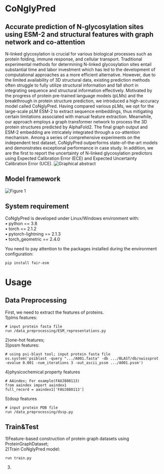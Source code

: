 # CoNglyPred
## Accurate prediction of N-glycosylation sites using ESM-2 and structural features with graph network and co-attention
N-linked glycosylation is crucial for various biological processes such as protein folding, immune response, and cellular transport. Traditional experimental methods for determining N-linked glycosylation sites entail substantial time and labor investment which has led to the development of computational approaches as a more efficient alternative. However, due to the limited availability of 3D structural data, existing prediction methods often struggle to fully utilize structural information and fall short in integrating sequence and structural information effectively. Motivated by the progress of protein pre-trained language models (pLMs) and the breakthrough in protein structure prediction, we introduced a high-accuracy model called CoNglyPred. Having compared various pLMs, we opt for the large-scale pLM ESM-2 to extract sequence embeddings, thus mitigating certain limitations associated with manual feature extraction. Meanwhile, our approach employs a graph transformer network to process the 3D protein structures predicted by AlphaFold2. The final graph output and ESM-2 embedding are intricately integrated through a co-attention mechanism. Among a series of comprehensive experiments on the independent test dataset, CoNglyPred outperforms state-of-the-art models and demonstrates exceptional performance in case study. In addition, we are the first to report the uncertainty of N-linked glycosylation predictors using Expected Calibration Error (ECE) and Expected Uncertainty Calibration Error (UCE). 
![Graphical abstract](https://github.com/whm242446/CoNglyPred/assets/105725880/26ca05e2-6a03-4b78-bf2e-4d7cd48a3568)

## Model framework
![Figure 1](https://github.com/whm242446/CoNglyPred/assets/105725880/19563308-dc3b-4c01-9435-a8539cb203b9)

## System requirement
CoNglyPred is developed under Linux/Windows environment with:  
•	python == 3.8   
•	torch == 2.1.2  
•	pytorch-lightning == 2.1.3  
•	torch_geometric == 2.4.0  

You need to pay attention to the packages installed during the environment configuration:
```
pip install fair-esm
```
# Usage
## Data Preprocessing
First, we need to extract the features of proteins.  
1)plms features:
```
# input protein fasta file
run /data_preprocessing/ESM_representations.py
```
2)one-hot features;  
3)pssm features:
```
# using psi-blast tool; input protein fasta file
os.system('psiblast -query ".../A001.fasta" -db .../BLAST/db/swissprot -evalue 0.001 -num_iterations 3 -out_ascii_pssm .../A001.pssm')
```
4)physicochemical property features
```
# AAindex; For example(FAUJ880113)
from aaindex import aaindex1
full_record = aaindex1['FAUJ880113']
```
5)dssp features
```
# input protein PDB file
run /data_preprocessing/dssp.py
```
## Train&Test  
1)Feature-based construction of protein graph datasets using ProteinGraphDataset;  
2)Train CoNglyPred model:
```
run train.py
```
3)
